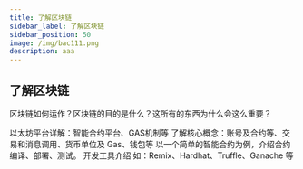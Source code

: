 ```yaml
---
title: 了解区块链
sidebar_label: 了解区块链
sidebar_position: 50
image: /img/bac111.png
description: aaa
---
```


## 了解区块链

区块链如何运作？区块链的目的是什么？这所有的东西为什么会这么重要？

以太坊平台详解：智能合约平台、GAS机制等
了解核⼼概念：账号及合约等、交易和消息调⽤、货币单位及
Gas、钱包等
以⼀个简单的智能合约为例，介绍合约编译、部署、测试。
开发⼯具介绍 如：Remix、Hardhat、Truffle、Ganache 等